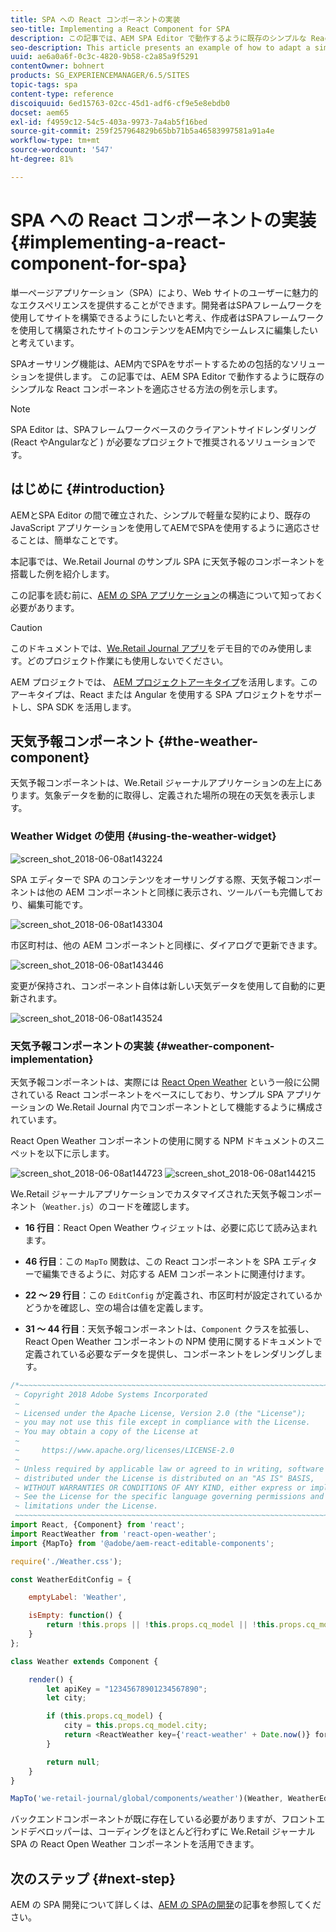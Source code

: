 ```yaml
---
title: SPA への React コンポーネントの実装
seo-title: Implementing a React Component for SPA
description: この記事では、AEM SPA Editor で動作するように既存のシンプルな React コンポーネントを適応させる方法の例を示します。
seo-description: This article presents an example of how to adapt a simple, existing React component to work with the AEM SPA Editor.
uuid: ae6a0a6f-0c3c-4820-9b58-c2a85a9f5291
contentOwner: bohnert
products: SG_EXPERIENCEMANAGER/6.5/SITES
topic-tags: spa
content-type: reference
discoiquuid: 6ed15763-02cc-45d1-adf6-cf9e5e8ebdb0
docset: aem65
exl-id: f4959c12-54c5-403a-9973-7a4ab5f16bed
source-git-commit: 259f257964829b65bb71b5a46583997581a91a4e
workflow-type: tm+mt
source-wordcount: '547'
ht-degree: 81%

---
```


# SPA への React コンポーネントの実装 {#implementing-a-react-component-for-spa}

単一ページアプリケーション（SPA）により、Web サイトのユーザーに魅力的なエクスペリエンスを提供することができます。開発者はSPAフレームワークを使用してサイトを構築できるようにしたいと考え、作成者はSPAフレームワークを使用して構築されたサイトのコンテンツをAEM内でシームレスに編集したいと考えています。

SPAオーサリング機能は、AEM内でSPAをサポートするための包括的なソリューションを提供します。 この記事では、AEM SPA Editor で動作するように既存のシンプルな React コンポーネントを適応させる方法の例を示します。

>[!NOTE]
>
>SPA Editor は、SPAフレームワークベースのクライアントサイドレンダリング (React やAngularなど ) が必要なプロジェクトで推奨されるソリューションです。

## はじめに {#introduction}

AEMとSPA Editor の間で確立された、シンプルで軽量な契約により、既存の JavaScript アプリケーションを使用してAEMでSPAを使用するように適応させることは、簡単なことです。

本記事では、We.Retail Journal のサンプル SPA に天気予報のコンポーネントを搭載した例を紹介します。

この記事を読む前に、[AEM の SPA アプリケーション](/help/sites-developing/spa-getting-started-react.md)の構造について知っておく必要があります。

>[!CAUTION]
>このドキュメントでは、[We.Retail Journal アプリ](https://github.com/adobe/aem-sample-we-retail-journal)をデモ目的でのみ使用します。どのプロジェクト作業にも使用しないでください。
>
>AEM プロジェクトでは、 [AEM プロジェクトアーキタイプ](https://experienceleague.adobe.com/docs/experience-manager-core-components/using/developing/archetype/overview.html?lang=ja)を活用します。このアーキタイプは、React または Angular を使用する SPA プロジェクトをサポートし、SPA SDK を活用します。

## 天気予報コンポーネント {#the-weather-component}

天気予報コンポーネントは、We.Retail ジャーナルアプリケーションの左上にあります。気象データを動的に取得し、定義された場所の現在の天気を表示します。

### Weather Widget の使用 {#using-the-weather-widget}

![screen_shot_2018-06-08at143224](assets/screen_shot_2018-06-08at143224.png)

SPA エディターで SPA のコンテンツをオーサリングする際、天気予報コンポーネントは他の AEM コンポーネントと同様に表示され、ツールバーも完備しており、編集可能です。

![screen_shot_2018-06-08at143304](assets/screen_shot_2018-06-08at143304.png)

市区町村は、他の AEM コンポーネントと同様に、ダイアログで更新できます。

![screen_shot_2018-06-08at143446](assets/screen_shot_2018-06-08at143446.png)

変更が保持され、コンポーネント自体は新しい天気データを使用して自動的に更新されます。

![screen_shot_2018-06-08at143524](assets/screen_shot_2018-06-08at143524.png)

### 天気予報コンポーネントの実装 {#weather-component-implementation}

天気予報コンポーネントは、実際には [React Open Weather](https://www.npmjs.com/package/react-open-weather) という一般に公開されている React コンポーネントをベースにしており、サンプル SPA アプリケーションの We.Retail Journal 内でコンポーネントとして機能するように構成されています。

React Open Weather コンポーネントの使用に関する NPM ドキュメントのスニペットを以下に示します。

![screen_shot_2018-06-08at144723](assets/screen_shot_2018-06-08at144723.png) ![screen_shot_2018-06-08at144215](assets/screen_shot_2018-06-08at144215.png)

We.Retail ジャーナルアプリケーションでカスタマイズされた天気予報コンポーネント（`Weather.js`）のコードを確認します。

* **16 行目**：React Open Weather ウィジェットは、必要に応じて読み込まれます。
* **46 行目**：この `MapTo` 関数は、この React コンポーネントを SPA エディターで編集できるように、対応する AEM コンポーネントに関連付けます。

* **22 ～ 29 行目**：この `EditConfig` が定義され、市区町村が設定されているかどうかを確認し、空の場合は値を定義します。

* **31 ～ 44 行目**：天気予報コンポーネントは、`Component` クラスを拡張し、React Open Weather コンポーネントの NPM 使用に関するドキュメントで定義されている必要なデータを提供し、コンポーネントをレンダリングします。

```javascript
/*~~~~~~~~~~~~~~~~~~~~~~~~~~~~~~~~~~~~~~~~~~~~~~~~~~~~~~~~~~~~~~~~~~~~~~~~~~~~~~
 ~ Copyright 2018 Adobe Systems Incorporated
 ~
 ~ Licensed under the Apache License, Version 2.0 (the "License");
 ~ you may not use this file except in compliance with the License.
 ~ You may obtain a copy of the License at
 ~
 ~     https://www.apache.org/licenses/LICENSE-2.0
 ~
 ~ Unless required by applicable law or agreed to in writing, software
 ~ distributed under the License is distributed on an "AS IS" BASIS,
 ~ WITHOUT WARRANTIES OR CONDITIONS OF ANY KIND, either express or implied.
 ~ See the License for the specific language governing permissions and
 ~ limitations under the License.
 ~~~~~~~~~~~~~~~~~~~~~~~~~~~~~~~~~~~~~~~~~~~~~~~~~~~~~~~~~~~~~~~~~~~~~~~~~~~~~*/
import React, {Component} from 'react';
import ReactWeather from 'react-open-weather';
import {MapTo} from '@adobe/aem-react-editable-components';

require('./Weather.css');

const WeatherEditConfig = {

    emptyLabel: 'Weather',

    isEmpty: function() {
        return !this.props || !this.props.cq_model || !this.props.cq_model.city || this.props.cq_model.city.trim().length < 1;
    }
};

class Weather extends Component {

    render() {
        let apiKey = "12345678901234567890";
        let city;

        if (this.props.cq_model) {
            city = this.props.cq_model.city;
            return <ReactWeather key={'react-weather' + Date.now()} forecast="today" apikey={apiKey} type="city" city={city} />
        }

        return null;
    }
}

MapTo('we-retail-journal/global/components/weather')(Weather, WeatherEditConfig);
```

バックエンドコンポーネントが既に存在している必要がありますが、フロントエンドデベロッパーは、コーディングをほとんど行わずに We.Retail ジャーナル SPA の React Open Weather コンポーネントを活用できます。

## 次のステップ {#next-step}

AEM の SPA 開発について詳しくは、[AEM の SPAの開発](/help/sites-developing/spa-architecture.md)の記事を参照してください。
